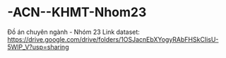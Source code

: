 # -ACN--KHMT-Nhom23
Đồ án chuyên ngành - Nhóm 23
Link dataset: https://drive.google.com/drive/folders/1OSJacnEbXYogyRAbFHSkCIisU-5WlP_V?usp=sharing

